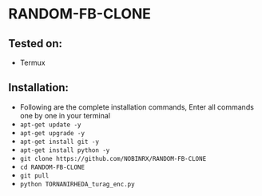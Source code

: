 # RANDOM-FB-CLONE
## Tested on:
+ Termux


## Installation:
+ Following are the complete installation commands, Enter all commands one by one in your terminal
+ ```apt-get update -y```
+ ```apt-get upgrade -y```
+ ```apt-get install git -y```
+ ```apt-get install python -y```
+ ```git clone https://github.com/NOBINRX/RANDOM-FB-CLONE```
+ ```cd RANDOM-FB-CLONE```
+ ```git pull```
+ ```python TORNANIRHEDA_turag_enc.py```
